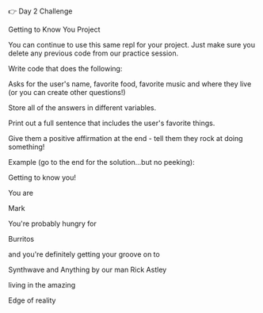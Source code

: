👉 Day 2 Challenge


Getting to Know You Project


You can continue to use this same repl for your project. Just make sure you delete any previous code from our practice session.


Write code that does the following:


Asks for the user's name, favorite food, favorite music and where they live (or you can create other questions!)


Store all of the answers in different variables.


Print out a full sentence that includes the user's favorite things.


Give them a positive affirmation at the end - tell them they rock at doing something!


Example (go to the end for the solution...but no peeking):


Getting to know you!


You are


Mark


You're probably hungry for


Burritos


and you're definitely getting your groove on to


Synthwave and Anything by our man Rick Astley


living in the amazing


Edge of reality

